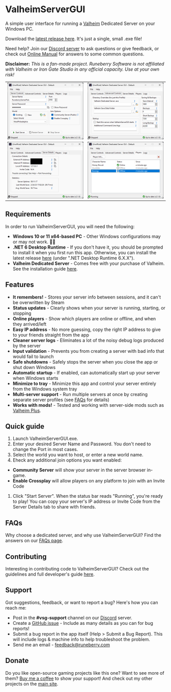 # ValheimServerGUI

A simple user interface for running a [Valheim](https://www.valheimgame.com/) Dedicated Server on your Windows PC.

Download the [latest release here](https://github.com/runeberry/ValheimServerGUI/releases). It's just a single, small .exe file!

Need help? Join our [Discord server](https://discord.gg/HBsNJTY) to ask questions or give feedback, or check out [Online Manual](https://github.com/runeberry/ValheimServerGUI/wiki) for answers to some common questions.

**Disclaimer:** _This is a fan-made project. Runeberry Software is not affiliated with Valheim or Iron Gate Studio in any official capacity. Use at your own risk!_

<table width="100%" align="center">
  <tr>
    <td><a href="img/Screenshot-ServerControls.png"><img src="img/Screenshot-ServerControls.png"></a></td>
    <td><a href="img/Screenshot-AdvancedControls.png"><img src="img/Screenshot-AdvancedControls.png"></a></td>
  </tr>
  <tr>
    <td><a href="img/Screenshot-ServerDetails.png"><img src="img/Screenshot-ServerDetails.png"></a></td>
    <td><a href="img/Screenshot-Players.png"><img src="img/Screenshot-Players.png"></a></td>
  </tr>
</table>

## Requirements

In order to run ValheimServerGUI, you will need the following:

* **Windows 10 or 11 x64-based PC** - Other Windows configurations may or may not work. 🤷‍♀
* **.NET 6 Desktop Runtime** - If you don't have it, you should be prompted to install it when you first run this app. Otherwise, you can install the latest release [here](https://dotnet.microsoft.com/download/dotnet/6.0) (under ".NET Desktop Runtime 6.X.X").
* **Valheim Dedicated Server** - Comes free with your purchase of Valheim. See the installation guide [here](https://github.com/runeberry/ValheimServerGUI/wiki/Installing-Valheim-Dedicated-Server).

## Features

* **It remembers!** - Stores your server info between sessions, and it can't be overwritten by Steam
* **Status updates** - Clearly shows when your server is running, starting, or stopping
* **Online players** - Show which players are online or offline, and when they arrived/left
* **Easy IP address** - No more guessing, copy the right IP address to give to your friends straight from the app
* **Cleaner server logs** - Eliminates a lot of the noisy debug logs produced by the server
* **Input validation** - Prevents you from creating a server with bad info that would fail to launch
* **Safe shutdowns** - Safely stops the server when you close the app or shut down Windows
* **Automatic startup** - If enabled, can automatically start up your server when Windows starts
* **Minimize to tray** - Minimize this app and control your server entirely from the Windows system tray
* **Multi-server support** - Run multiple servers at once by creating separate server profiles (see [FAQs](https://github.com/runeberry/ValheimServerGUI/wiki/Frequently-Asked-Questions) for details)
* **Works with mods!** - Tested and working with server-side mods such as [Valheim Plus](https://www.nexusmods.com/valheim/mods/4).

## Quick guide

1. Launch ValheimServerGUI.exe.
2. Enter your desired Server Name and Password. You don't need to change the Port in most cases.
3. Select the world you want to host, or enter a new world name.
4. Eheck any additional join options you want enabled:
  * **Community Server** will show your server in the server browser in-game.
  * **Enable Crossplay** will allow players on any platform to join with an Invite Code
1. Click "Start Server". When the status bar reads "Running", you're ready to play! You can copy your server's IP address or Invite Code from the Server Details tab to share with friends.

## FAQs

Why choose a dedicated server, and why use ValheimServerGUI? Find the answers on our [FAQs page](https://github.com/runeberry/ValheimServerGUI/wiki/Frequently-Asked-Questions).

## Contributing

Interesting in contributing code to ValheimServerGUI? Check out the guidelines and full developer's guide [here](CONTRIBUTING.md).

## Support

Got suggestions, feedback, or want to report a bug? Here's how you can reach me:

* Post in the **#vsg-support** channel on our [Discord](https://discord.gg/HBsNJTY) server.
* Create a [GitHub issue](https://github.com/runeberry/ValheimServerGUI/issues/new) - Include as many details as you can for bug reports!
* Submit a bug report in the app itself (Help > Submit a Bug Report). This will include logs & machine info to help troubleshoot the problem.
* Send me an email - feedback@runeberry.com

## Donate

Do you like open-source gaming projects like this one? Want to see more of them? [Buy me a coffee](https://www.buymeacoffee.com/runeberry) to show your support! And check out my other projects on the [main site](https://runeberry.com).
